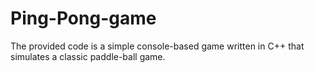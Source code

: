 # Ping-Pong-game
The provided code is a simple console-based game written in C++ that simulates a classic paddle-ball game.

